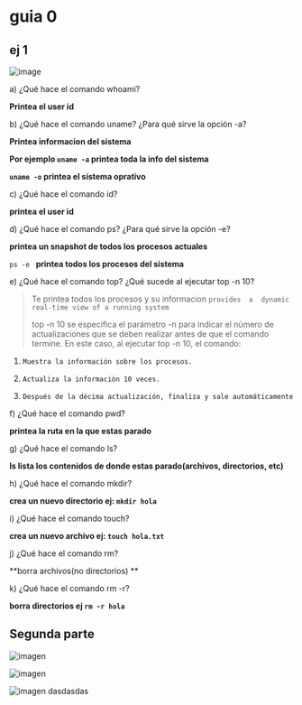 # guia 0

## ej 1


![image](https://github.com/user-attachments/assets/0bfe8a39-c037-4f55-9876-1bf7c002b75b)


a) ¿Qué hace el comando whoami?

**Printea el user id**

b) ¿Qué hace el comando uname? ¿Para qué sirve la opción -a?

**Printea informacion del sistema**

**Por ejemplo `uname -a` printea toda la info del sistema**

**`uname -o` printea el sistema oprativo**

c) ¿Qué hace el comando id?

**printea el user id**

d) ¿Qué hace el comando ps? ¿Para qué sirve la opción -e?

**printea un snapshot de todos los procesos actuales**

 `ps -e ` **printea todos los procesos del sistema**

e) ¿Qué hace el comando top? ¿Qué sucede al ejecutar top -n 10?

> Te printea todos los procesos y su informacion `provides  a  dynamic real-time view of a running system`
> 
> top -n 10 se especifica el parámetro -n para indicar el número de actualizaciones que se deben realizar antes de que el comando termine. En este caso, al ejecutar top -n 10, el comando:

1.     Muestra la información sobre los procesos.
2.     Actualiza la información 10 veces.
3.     Después de la décima actualización, finaliza y sale automáticamente
    
    
    
f) ¿Qué hace el comando pwd?


**printea la ruta en la que estas parado**

g) ¿Qué hace el comando ls? 

**ls lista los contenidos de donde estas parado(archivos, directorios, etc)**

h) ¿Qué hace el comando mkdir? 

**crea un nuevo directorio ej: `mkdir hola`**


i) ¿Qué hace el comando touch? 

**crea un nuevo archivo ej: `touch hola.txt`**


j) ¿Qué hace el comando rm? 

**borra archivos(no directorios) **

k) ¿Qué hace el comando rm -r? 

**borra directorios ej `rm -r hola`**

## Segunda parte

![imagen](https://hackmd.io/_uploads/HylxHyALke.png)


![imagen](https://hackmd.io/_uploads/S19lI1AIkx.png)


![imagen](https://hackmd.io/_uploads/B1F_U10Uyg.png)
dasdasdas
